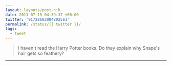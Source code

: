 ```yaml
---
layout: layouts/post.njk
date: 2011-07-15 04:39:37 +00:00
twitter: '91728602084802561'
permalink: /status/{{ twitter }}/
tags: 
  - tweet
---
```


> I haven't read the Harry Potter books. Do they explain why Snape's hair gets so feathery?

---
